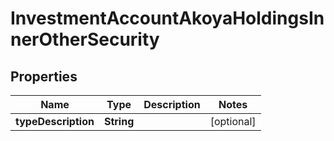 

# InvestmentAccountAkoyaHoldingsInnerOtherSecurity


## Properties

| Name | Type | Description | Notes |
|------------ | ------------- | ------------- | -------------|
|**typeDescription** | **String** |  |  [optional] |



